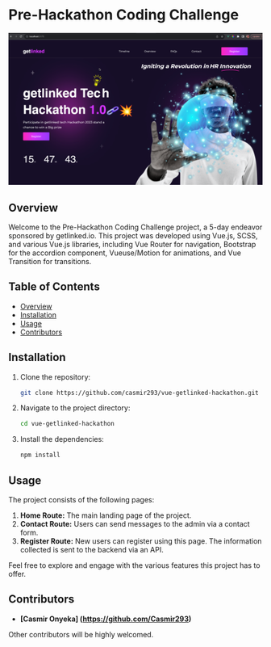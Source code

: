 # Pre-Hackathon Coding Challenge

![Project Image](/public/imgs/sample-img.png)

## Overview

Welcome to the Pre-Hackathon Coding Challenge project, a 5-day endeavor sponsored by getlinked.io. This project was developed using Vue.js, SCSS, and various Vue.js libraries, including Vue Router for navigation, Bootstrap for the accordion component, Vueuse/Motion for animations, and Vue Transition for transitions.

## Table of Contents

- [Overview](#overview)
- [Installation](#installation)
- [Usage](#usage)
- [Contributors](#contributors)

## Installation

1. Clone the repository:

   ```sh
   git clone https://github.com/casmir293/vue-getlinked-hackathon.git

   ```

2. Navigate to the project directory:

   ```sh
   cd vue-getlinked-hackathon

   ```

3. Install the dependencies:
   ```sh
   npm install
   ```

## Usage

The project consists of the following pages:

1. **Home Route:** The main landing page of the project.
2. **Contact Route:** Users can send messages to the admin via a contact form.
3. **Register Route:** New users can register using this page. The information collected is sent to the backend via an API.

Feel free to explore and engage with the various features this project has to offer.

## Contributors

- **[Casmir Onyeka] (https://github.com/Casmir293)**

Other contributors will be highly welcomed.
